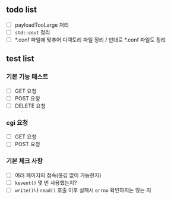 ## todo list

- [ ] payloadTooLarge 처리
- [ ] `std::cout` 정리
- [ ] *.conf 파일에 맞추어 디렉토리 파일 정리 / 반대로 *.conf 파일도 정리

## test list

### 기본 기능 테스트
- [ ] GET 요청
- [ ] POST 요청
- [ ] DELETE 요청

### cgi 요청
- [ ] GET 요청
- [ ] POST 요청

### 기본 체크 사항
- [ ] 여러 페이지의 접속(끊김 없이 가능한지)
- [ ] `kevent()` 몇 번 사용했는지?
- [ ] `write()`나 `read()` 호출 이후 실패시 `errno` 확인하지는 않는 지